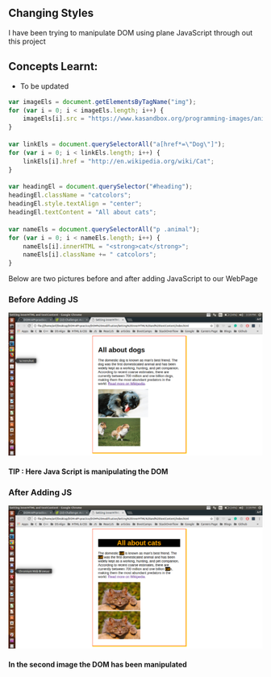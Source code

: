 ## Changing Styles

I have been trying to manipulate DOM using plane JavaScript through out this project <br />

## Concepts Learnt:

* To be updated


```js
var imageEls = document.getElementsByTagName("img");
for (var i = 0; i < imageEls.length; i++) {
    imageEls[i].src = "https://www.kasandbox.org/programming-images/animals/cat.png";
}

var linkEls = document.querySelectorAll("a[href*=\"Dog\"]");
for (var i = 0; i < linkEls.length; i++) {
    linkEls[i].href = "http://en.wikipedia.org/wiki/Cat";
}

var headingEl = document.querySelector("#heading");
headingEl.className = "catcolors";
headingEl.style.textAlign = "center";
headingEl.textContent = "All about cats";

var nameEls = document.querySelectorAll("p .animal");
for (var i = 0; i < nameEls.length; i++) {
    nameEls[i].innerHTML = "<strong>cat</strong>";
    nameEls[i].className += " catcolors";
}
```

Below are two pictures before and after adding JavaScript to our WebPage

### Before Adding JS

<p align="center">
  <img src="img/before_JS_Loads.png" alt="Size Limit example" >
</p>

#### TIP : Here Java Script is manipulating the DOM

### After Adding JS

<p align="center">
  <img src="img/after_JS_Loads.png" alt="Size Limit example" >
</p> 


#### In the second image the DOM has been manipulated